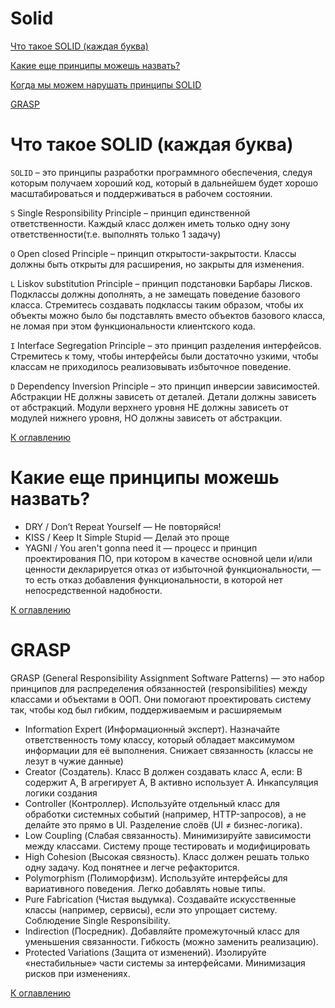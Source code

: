 # Solid

[Что такое SOLID (каждая буква)](#что-такое-solid-каждая-буква)

[Какие еще принципы можешь назвать?](#какие-еще-принципы-можешь-назвать)

[Когда мы можем нарушать принципы SOLID](#когда-мы-можем-нарушать-принципы-solid)

[GRASP](#grasp)

# Что такое SOLID (каждая буква)

`SOLID` – это принципы разработки программного обеспечения, следуя которым получаем хороший код, который в дальнейшем
будет хорошо масштабироваться и поддерживаться в рабочем состоянии.

`S` Single Responsibility Principle – принцип единственной ответственности. Каждый класс должен иметь только одну зону
ответственности(т.е. выполнять только 1 задачу)

`O` Open closed Principle – принцип открытости-закрытости. Классы должны быть открыты для расширения, но закрыты для
изменения.

`L` Liskov substitution Principle – принцип подстановки Барбары Лисков.  Подклассы должны дополнять, а не замещать
поведение базового класса.  Стремитесь создавать подклассы таким образом, чтобы их
объекты можно было бы подставлять вместо объектов
базового класса, не ломая при этом функциональности
клиентского кода.

`I` Interface Segregation Principle – это принцип разделения интерфейсов.  Стремитесь к тому, чтобы интерфейсы были достаточно
узкими, чтобы классам не приходилось реализовывать
избыточное поведение.

`D` Dependency Inversion Principle – это принцип инверсии зависимостей. Абстракции НЕ должны зависеть от деталей. Детали
должны зависеть от абстракций. Модули верхнего уровня НЕ должны зависеть от модулей нижнего уровня, НО должны зависеть
от абстракции.

[К оглавлению](#Solid)

# Какие еще принципы можешь назвать?

+ DRY / Don’t Repeat Yourself — Не повторяйся!
+ KISS / Keep It Simple Stupid — Делай это проще
+ YAGNI / You aren't gonna need it — процесс и принцип проектирования ПО, при котором в качестве основной цели и/или
  ценности декларируется отказ от избыточной функциональности, — то есть отказ добавления функциональности, в которой
  нет непосредственной надобности.

[К оглавлению](#Solid)

# GRASP

GRASP (General Responsibility Assignment Software Patterns) — это набор принципов для распределения обязанностей (responsibilities) между классами и объектами в ООП. Они помогают проектировать систему так, чтобы код был гибким, поддерживаемым и расширяемым

+ Information Expert (Информационный эксперт). Назначайте ответственность тому классу, который обладает максимумом информации для её выполнения. Снижает связанность (классы не лезут в чужие данные)
+ Creator (Создатель). Класс B должен создавать класс A, если: B содержит A, B агрегирует A, B активно использует A. Инкапсуляция логики создания
+ Controller (Контроллер). Используйте отдельный класс для обработки системных событий (например, HTTP-запросов), а не делайте это прямо в UI. Разделение слоёв (UI ≠ бизнес-логика).
+ Low Coupling (Слабая связанность). Минимизируйте зависимости между классами. Систему проще тестировать и модифицировать
+ High Cohesion (Высокая связность). Класс должен решать только одну задачу. Код понятнее и легче рефакторится.
+ Polymorphism (Полиморфизм). Используйте интерфейсы для вариативного поведения. Легко добавлять новые типы.
+ Pure Fabrication (Чистая выдумка). Создавайте искусственные классы (например, сервисы), если это упрощает систему. Соблюдение Single Responsibility.
+ Indirection (Посредник). Добавляйте промежуточный класс для уменьшения связанности. Гибкость (можно заменить реализацию).
+ Protected Variations (Защита от изменений). Изолируйте «нестабильные» части системы за интерфейсами. Минимизация рисков при изменениях.

[К оглавлению](#Solid)